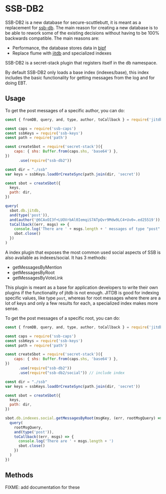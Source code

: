# SSB-DB2

SSB-DB2 is a new database for secure-scuttlebutt, it is meant as a
replacement for [ssb-db]. The main reason for creating a new database
is to be able to rework some of the existing decisions without having
to be 100% backwards compatible. The main reasons are:

 - Performance, the database stores data in [bipf]
 - Replace flume with [jitdb] and specialized indexes

SSB-DB2 is a secret-stack plugin that registers itself in the db
namespace.

By default SSB-DB2 only loads a base index (indexes/base), this index
includes the basic functionality for getting messages from the log and
for doing EBT.

## Usage

To get the post messages of a specific author, you can do:

```js
const { fromDB, query, and, type, author, toCallback } = require('jitdb/operators')

const caps = require('ssb-caps')
const ssbKeys = require('ssb-keys')
const path = require('path')

const createSbot = require('secret-stack')({
    caps: { shs: Buffer.from(caps.shs, 'base64') },
})
      .use(require("ssb-db2"))

const dir = "./ssb"
var keys = ssbKeys.loadOrCreateSync(path.join(dir, 'secret'))

const sbot = createSbot({
  keys,
  path: dir,
})

query(
  sbot.db.jitdb,
  and(type('post')),
  and(author('@6CAxOI3f+LUOVrbAl0IemqiS7ATpQvr9Mdw9LC4+Uv0=.ed25519')),
  toCallback((err, msgs) => {
    console.log('There are ' + msgs.length + ' messages of type "post" from arj')
    sbot.close()
  })
)
```

A index plugin that exposes the most common used social aspects of SSB
is also available as indexes/social. It has 3 methods:

 - getMessagesByMention
 - getMessagesByRoot
 - getMessagesByVoteLink
 
This plugin is meant as a base for application developers to write
their own plugins if the functionality of jitdb is not enough. JITDB
is good for indexing specific values, like type `post`, whereas for
root messages where there are a lot of keys and only a few results for
each, a specialized index makes more sense.

To get the post messages of a specific root, you can do:

```js
const { fromDB, query, and, type, author, toCallback } = require('jitdb/operators')

const caps = require('ssb-caps')
const ssbKeys = require('ssb-keys')
const path = require('path')

const createSbot = require('secret-stack')({
    caps: { shs: Buffer.from(caps.shs, 'base64') },
})
      .use(require("ssb-db2"))
      .use(require("ssb-db2/social")) // include index

const dir = "./ssb"
var keys = ssbKeys.loadOrCreateSync(path.join(dir, 'secret'))

const sbot = createSbot({
  keys,
  path: dir,
})

sbot.db.indexes.social.getMessagesByRoot(msgKey, (err, rootMsgQuery) => {
  query(
    rootMsgQuery,
    and(type('post')),
    toCallback((err, msgs) => {
      console.log('There are ' + msgs.length + ')
      sbot.close() 
    })
  )
})
```

## Methods

FIXME: add documentation for these

[ssb-db]: https://github.com/ssbc/ssb-db/
[bipf]: https://github.com/ssbc/bipf/
[jitdb]: https://github.com/ssb-ngi-pointer/jitdb/
